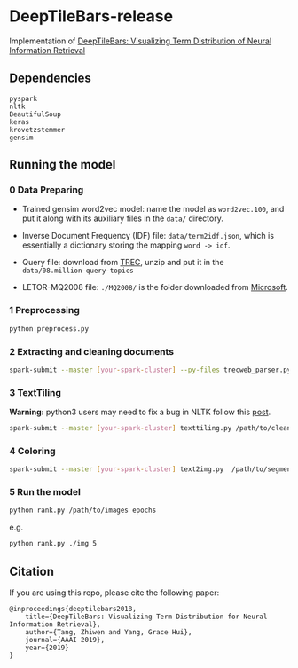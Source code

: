 # DeepTileBars-release

Implementation of [DeepTileBars: Visualizing Term Distribution of Neural Information Retrieval](https://arxiv.org/abs/1811.00606)


## Dependencies
```
pyspark
nltk
BeautifulSoup
keras
krovetzstemmer
gensim
```

## Running the model

### 0 Data Preparing

* Trained gensim word2vec model: name the model as `word2vec.100`, and put it along with its auxiliary files in the `data/` directory.  

* Inverse Document Frequency (IDF) file: `data/term2idf.json`, which is essentially a dictionary storing the mapping `word -> idf`. 

* Query file: download from [TREC](https://trec.nist.gov/data/million.query/08/08.million-query-topics.10001-20000.gz), unzip and put it in the `data/08.million-query-topics` 

* LETOR-MQ2008 file: `./MQ2008/` is the folder downloaded from [Microsoft](https://www.microsoft.com/en-us/research/project/letor-learning-rank-information-retrieval/#!letor-4-0).
 
### 1 Preprocessing
```bash
python preprocess.py
```



### 2 Extracting and cleaning documents
 ```bash
spark-submit --master [your-spark-cluster] --py-files trecweb_parser.py extract_file.py /path/to/corpus /path/to/clean-file
```

### 3 TextTiling

__Warning:__ python3 users may need to fix a bug in NLTK follow this [post](https://github.com/nltk/nltk/pull/1863).

```bash
spark-submit --master [your-spark-cluster] texttiling.py /path/to/clean-file /path/to/segmented-file
```

### 4 Coloring
```bash
spark-submit --master [your-spark-cluster] text2img.py  /path/to/segmented-file /path/to/images
```

### 5 Run the model
```bash
python rank.py /path/to/images epochs
```
e.g.
```bash
python rank.py ./img 5
```

## Citation

If you are using this repo, please cite the following paper:


    @inproceedings{deeptilebars2018,
        title={DeepTileBars: Visualizing Term Distribution for Neural Information Retrieval},
        author={Tang, Zhiwen and Yang, Grace Hui},
        journal={AAAI 2019},
        year={2019}
    }
